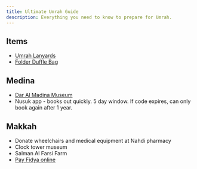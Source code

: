 ```yaml
---
title: Ultimate Umrah Guide
description: Everything you need to know to prepare for Umrah.
---
```


## Items

- [Umrah Lanyards](https://www.themuslimjournalcompany.com/product/labbaik-umrah-dua-cards-black-lanyard/)
- [Folder Duffle Bag](https://www.amazon.com/Vomgomfom-Bag-Weekender-Compartment-Overnight-Waterproof/dp/B0986X2YBX/)

## Medina

- [Dar Al Madina Museum](https://madainproject.com/dar_al_madinah_museum)
- Nusuk app - books out quickly. 5 day window. If code expires, can only book again after 1 year.

## Makkah

- Donate wheelchairs and medical equipment at Nahdi pharmacy
- Clock tower museum
- Salman Al Farsi Farm
- [Pay Fidya online](https://www.adahi.org/en/pages/buyritual.aspx#/neworder)
